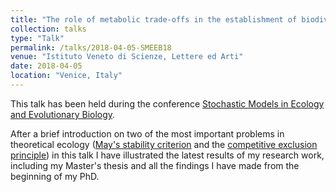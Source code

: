 ```yaml
---
title: "The role of metabolic trade-offs in the establishment of biodiversity"
collection: talks
type: "Talk"
permalink: /talks/2018-04-05-SMEEB18
venue: "Istituto Veneto di Scienze, Lettere ed Arti"
date: 2018-04-05
location: "Venice, Italy"
---
```


This talk has been held during the conference [Stochastic Models in Ecology and Evolutionary Biology](http://www.pd.infn.it/~maritan/veniceworkshop/veniceworkshop.html).

After a brief introduction on two of the most important problems in theoretical ecology ([May's stability criterion](https://www.nature.com/articles/238413a0) and the [competitive exclusion principle](http://science.sciencemag.org/content/131/3409/1292)) in this talk I have illustrated the latest results of my research work, including my Master's thesis and all the findings I have made from the beginning of my PhD.

<!--ADD THAT THESE RESULTS HAVE BEEN INCLUDED IN THE PUBLICATIONS, WITH REFERENCES-->
